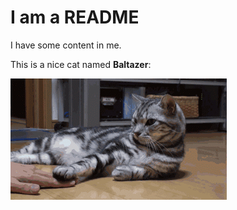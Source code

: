 # I am a README

I have some content in me.

This is a nice cat named **Baltazer**:

![This is a sleeping cat](./cat.gif)
